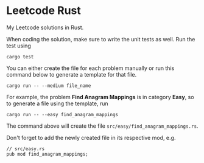 # Leetcode Rust

My Leetcode solutions in Rust.

When coding the solution, make sure to write the unit tests as well. Run the test using

```
cargo test
```

You can either create the file for each problem manually or run this command below to generate a template for that file.

```
cargo run -- --medium file_name
```

For example, the problem __Find Anagram Mappings__ is in category __Easy__, so to generate a file using the template, run

```
cargo run -- --easy find_anagram_mappings
```

The command above will create the file `src/easy/find_anagram_mappings.rs`.

Don't forget to add the newly created file in its respective mod, e.g.

```
// src/easy.rs
pub mod find_anagram_mappings;
```
